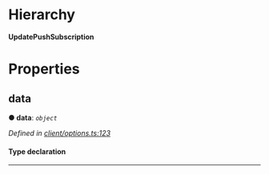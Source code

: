 

# Hierarchy

**UpdatePushSubscription**

# Properties

<a id="data"></a>

##  data

**● data**: *`object`*

*Defined in [client/options.ts:123](https://github.com/lagunehq/core/blob/31cfc86/src/client/options.ts#L123)*

#### Type declaration

___

